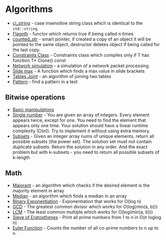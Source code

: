 # Algorithms

- [ci_string](./ci_string.cpp) - case insensitive string class which is identical to the ```std::string```
- [Flagnth](./flagnth.hpp) - functor which returns true if being called n times
- [counted_ptr](./counted_ptr.hpp) - smart pointer, if created a copy of an object it will be pointed to the same object, destructor deletes object if being called for the last copy. 
- [Constraints Class](./constraints_classes.cpp) - Constraints class which compiles only if T has function T* Clone() const
- [Network simulation](./packages.java) - a simulation of a network packet processing
- [Slide max](./slide_max.cpp) - A function which finds a max value in slide brackets
- [Tables Joint](./tables_joint.py) - an algorithm of joining two tables
- [Pattern](./pattern.py) - find a pattern in a text

## Bitwise operations

- [Basic manipulations](./bitwise/bitwise.py)
- [Single number](./bitwise/single-number.py) - You are given an array of integers.
Every element appears twice, except for one. You need to find the element that appears only one time. 
Your solution should have a linear runtime complexity (O(n)). Try to implement it without using extra memory.
- [Subsets](./bitwise/subsets.py) - Given an integer array nums of unique elements, 
return all possible subsets (the power set). The solution set must not contain duplicate subsets. 
Return the solution in any order. And the exact problem but with k-subsets - you need to return all
possible subsets of k-length

## Math

- [Majorant](./math/majority.cpp) - an algorithm which checks if the desired element is the majority element in array
- [Median](./math/median.cpp) - an algorithm which finds a median in an array
- [Binary Exponentiation](./math/binary-exp.py) - Exponentiation that works for O(log n)
- [GCD](./math/gcd.py) - The greatest common divisor which works for O(log(min(a, b)))
- [LCM](./math/lcm.py) - The least common multiple which works for O(log(min(a, b))) 
- [Sieve of Eratosthenes](./math/primes.py) - Print all prime numbers from 1 to n in O(n loglog n) 
- [Euler Function](./math/euler.py) - Counts the number of all co-prime numbers to n up to n.